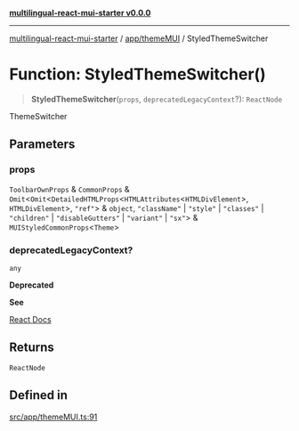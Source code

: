 [**multilingual-react-mui-starter v0.0.0**](../../../README.md)

***

[multilingual-react-mui-starter](../../../modules.md) / [app/themeMUI](../README.md) / StyledThemeSwitcher

# Function: StyledThemeSwitcher()

> **StyledThemeSwitcher**(`props`, `deprecatedLegacyContext`?): `ReactNode`

ThemeSwitcher

## Parameters

### props

`ToolbarOwnProps` & `CommonProps` & `Omit`\<`Omit`\<`DetailedHTMLProps`\<`HTMLAttributes`\<`HTMLDivElement`\>, `HTMLDivElement`\>, `"ref"`\> & `object`, `"className"` \| `"style"` \| `"classes"` \| `"children"` \| `"disableGutters"` \| `"variant"` \| `"sx"`\> & `MUIStyledCommonProps`\<`Theme`\>

### deprecatedLegacyContext?

`any`

**Deprecated**

**See**

[React Docs](https://legacy.reactjs.org/docs/legacy-context.html#referencing-context-in-lifecycle-methods)

## Returns

`ReactNode`

## Defined in

[src/app/themeMUI.ts:91](https://github.com/mjleb/multilingual-react-mui-starter/blob/ca91143561b48da49085d72a39ca275cd51f61e7/src/app/themeMUI.ts#L91)
